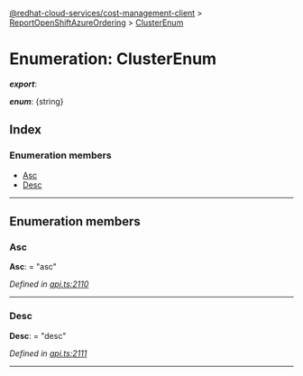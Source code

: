 [@redhat-cloud-services/cost-management-client](../README.md) > [ReportOpenShiftAzureOrdering](../modules/reportopenshiftazureordering.md) > [ClusterEnum](../enums/reportopenshiftazureordering.clusterenum.md)

# Enumeration: ClusterEnum

*__export__*: 

*__enum__*: {string}

## Index

### Enumeration members

* [Asc](reportopenshiftazureordering.clusterenum.md#asc)
* [Desc](reportopenshiftazureordering.clusterenum.md#desc)

---

## Enumeration members

<a id="asc"></a>

###  Asc

**Asc**:  = "asc"

*Defined in [api.ts:2110](https://github.com/RedHatInsights/javascript-clients/blob/master/packages/cost-management/api.ts#L2110)*

___
<a id="desc"></a>

###  Desc

**Desc**:  = "desc"

*Defined in [api.ts:2111](https://github.com/RedHatInsights/javascript-clients/blob/master/packages/cost-management/api.ts#L2111)*

___

